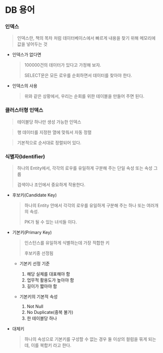 # DB 용어

### 인덱스

> 인덱스란, 책의 목차 처럼 데이터베이스에서 빠르게 내용을 찾기 위해 메모리에 값을 넣어두는 것

- 인덱스가 없다면

  > 100000건의 데이터가 있다고 가정해 보자.
  >
  > SELECT문은 모든 로우를 순회하면서 데이터를 찾아야 한다.

- 인덱스의 사용

  > 위와 같은 상황에서, 우리는 순회를 위한 테이블을 만들어 주면 된다.
  >
  > 

### 클러스터형 인덱스

> 테이블당 하나만 생성 가능한 인덱스

> 행 데이터를 지정한 열에 맞춰서 자동 정렬

> 기본적으로 순서대로 정렬되어 있다.

### 식별자(Identifier)

> 하나의 Entity에서, 각각의 로우를 유일하게 구분해 주는 단일 속성 또는 속성 그룹
>
> 검색이나 조인에서 중요하게 작용한다.

- 후보키(Candidate Key)

  > 하나의 Entity 안에서 각각의 로우를 유일하게 구분해 주는 하나 또는 여러개의 속성.
  >
  > PK가 될 수 있는 녀석들 이다.

- 기본키(Primary Key)

  > 인스턴스를 유일하게 식별하는데 가장 적합한 키
  >
  > 후보키중 선정됨

  - 기본키 선정 기준
    1. 해당 실체를 대표해야 함
    2. 업무적 활용도가 높아야 함
    3. 길이가 짧아야 함

  - 기본키의 기본적 속성
    1. Not Null
    2. No Duplicate(중복 불가)
    3. 한 테이블당 하나

- 대체키

  > 하나의 속성으로 기본키를 구성할 수 없는 경우 둘 이상의 컬럼을 묶게 되는데, 이를 복합키 라고 한다.
  >
  > 